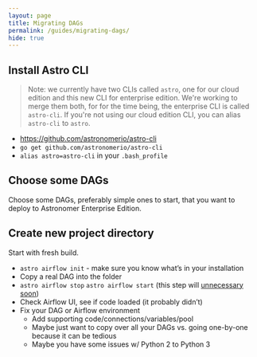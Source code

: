 ```yaml
---
layout: page
title: Migrating DAGs
permalink: /guides/migrating-dags/
hide: true
---
```


## Install Astro CLI

> Note: we currently have two CLIs called `astro`, one for our cloud
edition and this new CLI for enterprise edition. We're working to merge
them both, for for the time being, the enterprise CLI is called
`astro-cli`. If you're not using our cloud edition CLI, you can alias
`astro-cli` to `astro`.

* https://github.com/astronomerio/astro-cli
* `go get github.com/astronomerio/astro-cli`
* `alias astro=astro-cli` in your `.bash_profile`

## Choose some DAGs

Choose some DAGs, preferably simple ones to start,
that you want to deploy to Astronomer Enterprise Edition.

## Create new project directory

Start with fresh build.

* `astro airflow init` - make sure you know what’s in your installation
* Copy a real DAG into the folder
* `astro airflow stop` `astro airflow start` (this step will
  [unnecessary soon](https://github.com/astronomerio/astro-cli/issues/8))
* Check Airflow UI, see if code loaded (it probably didn’t)
* Fix your DAG or Airflow environment
  * Add supporting code/connections/variables/pool
  * Maybe just want to copy over all your DAGs vs. going one-by-one because it can be tedious
  * Maybe you have some issues w/ Python 2 to Python 3
